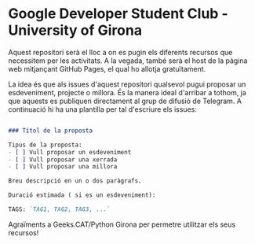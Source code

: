 # Google Developer Student Club - University of Girona

Aquest repositori serà el lloc a on es pugin els diferents recursos que necessitem per les activitats. A la vegada, també serà el host de la pàgina web mitjançant GitHub Pages, el qual ho allotja gratuïtament.

La idea és que als issues d'aquest repositori qualsevol pugui proposar un esdeveniment, projecte o millora. És la manera ideal d'arribar a tothom, ja que aquests es publiquen directament al grup de difusió de Telegram. A continuació hi ha una plantilla per tal d'escriure els issues:

```md

### Títol de la proposta

Tipus de la proposta:
- [ ] Vull proposar un esdeveniment
- [ ] Vull proposar una xerrada
- [ ] Vull proposar una millora

Breu descripció en un o dos paràgrafs.

Duració estimada ( si es un esdeveniment):

TAGS: `TAG1, TAG2, TAG3, ...`
```
Agraïments a Geeks.CAT/Python Girona per permetre utilitzar els seus recursos!
